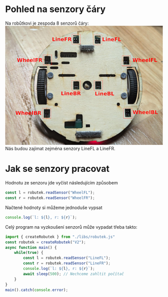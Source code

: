 # Pohled na senzory čáry
Na robůtkovi je zespoda 8 senzorů čáry:
![](assets/senzory.jpg)
Nás budou zajímat zejména senzory LineFL a LineFR.

# Jak se senzory pracovat

Hodnotu ze senzoru jde vyčíst následujícím způsobem

```ts
const l = robutek.readSensor("WheelFL");
const r = robutek.readSensor("WheelFR");
```

Načtené hodnoty si můžeme jednoduše vypsat

```ts
console.log(`l: ${l}, r: ${r}`);
```
Celý program na vyzkoušení senzorů může vypadat třeba takto:
```ts
import { createRobutek } from "./libs/robutek.js"
const robutek = createRobutek("V2");
async function main() {
    while(true) {
        const l = robutek.readSensor("LineFL");
        const r = robutek.readSensor("LineFR");
        console.log(`l: ${l}, r: ${r}`);
        await sleep(500); // Nechceme zahltit počítač
    }
}
main().catch(console.error);
```

